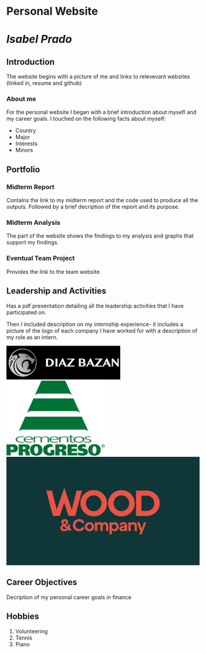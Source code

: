 #  Personal Website
# _Isabel Prado_

## Introduction

The website begins with a picture of me and links to relevevant websites (linked in, resume and github)

### About me
For the personal website I began with a brief introduction about mysefl and my career goals. I touched on the following facts about myself:
- Country
- Major
- Interests
- Minors 


## Portfolio
### Midterm Report

Contains the link to my midterm report and the code used to produce all the outputs. Followed by a brief decription of the report and its purpose. 


### Midterm Analysis

The part of the website shows the findings to my analysis and graphs that support my findings. 

### Eventual Team Project
Provides the link to the team website.

## Leadership and Activities
Has a pdf presentation detailing all the leadership activities that I have participated on. 

Then I included description on my internship experience- it includes a picture of the logo of each company I have worked for with a description of my role as an intern. 

<img src="images/diaz.png?raw=true"/>
<img src="images/cementos.png?raw=true"/>
<img src="images/wood.jpg?raw=true"/>

## Career Objectives
Decription of my personal career goals in finance

## Hobbies

1. Volunteering
2. Tennis
3. Piano


